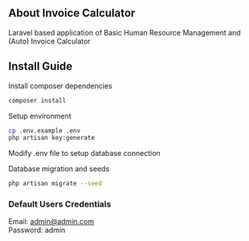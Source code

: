 ## About Invoice Calculator

Laravel based application of Basic Human Resource Management and (Auto) Invoice Calculator

## Install Guide

Install composer dependencies

```sh
composer install
```

Setup environment

```sh
cp .env.example .env
php artisan key:generate
```

Modify .env file to setup database connection

Database migration and seeds

```sh
php artisan migrate --seed
```

### Default Users Credentials

Email: admin@admin.com  
Password: admin